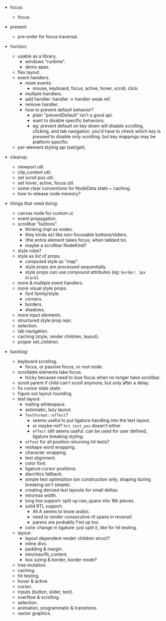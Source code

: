 - focus:
    - focus.

- present:
    - pre-order for focus traversal.

- horizon:
    - usable as a library.
        - windows "runtime".
        - demo apps.
    - flex layout.
    - event handlers.
        - more events.
            - mouse, keyboard, focus, active, hover, scroll, click.
        - multiple handlers.
        - add handler: handler -> handler weak ref.
        - remove handler.
        - how to prevent default behavior?
            - plain "preventDefault" isn't a good api.
            - want to disable specific behaviors.
            - eg: prevent default on key down will disable scrolling, clicking, and tab navigation. you'd have to check which key is pressed to disable only scrolling. but key mappings may be platform specific.
    - per-element styling api (set/get).

- cleanup.
    - viewport util.
    - clip_content util.
    - set scroll pos util.
    - set hover, active, focus util.
    - some clear conventions for NodeData state ~ caching.
    - how to release node memory?


- things that need doing:
    - canvas node for custom ui.
    - event propagation.
    - scrollbar "buttons".
        - thinking impl as nodes.
        - they kinda act like non-focusable buttons/sliders.
        - (the entire element takes focus, when tabbed to).
        - maybe a scrollbar NodeKind?
    - style rules?
    - style as *list* of props.
        - computed style as "map".
        - style props are processed sequentially.
        - style props can use compound attributes (eg: `border: 1px black`).
    - more & multiple event handlers.
    - more visual style props.
        - font family/style.
        - corners.
        - borders.
        - shadows.
    - more input elements.
    - structured style prop repr.
    - selection.
    - tab navigation.
    - caching (style, render children, layout).
    - proper set_children.


- backlog:
    - keyboard scrolling.
        - focus, or passive focus, or root node.
    - scrollable elements take focus.
        - tricky because need to lose focus when no longer have scrollbar.
    - scroll parent if child can't scroll anymore, but only after a delay.
    - fix cursor stale state.
    - figure out layout rounding.
    - text layout:
        - trailing whitespace.
        - automatic, lazy layout.
        - `TextFormat::effect`?
            - seems useful to put ligature handling into the text layout.
            - or maybe not? `hit_test_pos` doesn't either.
            - `effect` still seems useful. can be used for user defined, ligature breaking styling.
        - `offset` for all position returning hit tests?
        - reshape word wrapping.
        - character wrapping.
        - text alignment.
        - color font.
        - ligature cursor positions.
        - diacritics fallback.
        - simple text optimiztion (on construction only, shaping during breaking isn't simple).
        - creating derived text layouts for small deltas.
        - min/max width.
        - long line support: split up raw_spans into 16k pieces.
        - solid RTL support.
            - Ali A seems to know arabic.
            - need to render consecutive rtl spans in reverse!
            - parens are probably f'ed up too.
        - color change in ligature: just split it, like for hit testing.
    - layout:
        - layout dependent render children struct?
        - inline divs.
        - padding & margin.
        - min/max/fit_content.
        - box sizing & border, border mode?
    - tree mutation.
    - caching.
    - hit testing.
    - hover & active.
    - cursor.
    - inputs (button, slider, text).
    - overflow & scrolling.
    - selection.
    - animation, programmatic & transitions.
    - vector graphics.



